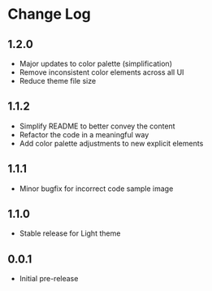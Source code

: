 # Change Log

## 1.2.0
- Major updates to color palette (simplification)
- Remove inconsistent color elements across all UI
- Reduce theme file size

## 1.1.2
- Simplify README to better convey the content
- Refactor the code in a meaningful way
- Add color palette adjustments to new explicit elements

## 1.1.1
- Minor bugfix for incorrect code sample image

## 1.1.0
- Stable release for Light theme

## 0.0.1
- Initial pre-release
